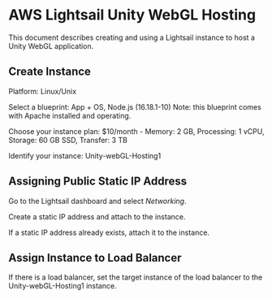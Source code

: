 # AWS Lightsail Unity WebGL Hosting

This document describes creating and using a Lightsail instance to host a Unity WebGL application.

## Create Instance

Platform: Linux/Unix

Select a blueprint: App + OS, Node.js (16.18.1-10) 
Note: this blueprint comes with Apache installed and operating.

Choose your instance plan: $10/month - Memory: 2 GB, Processing: 1 vCPU, Storage: 60 GB SSD, Transfer: 3 TB

Identify your instance: Unity-webGL-Hosting1

## Assigning Public Static IP Address

Go to the Lightsail dashboard and select *Networking*.

Create a static IP address and attach to the instance.

If a static IP address already exists, attach it to the instance.

## Assign Instance to Load Balancer

If there is a load balancer, set the target instance of the load balancer to the Unity-webGL-Hosting1 instance.




